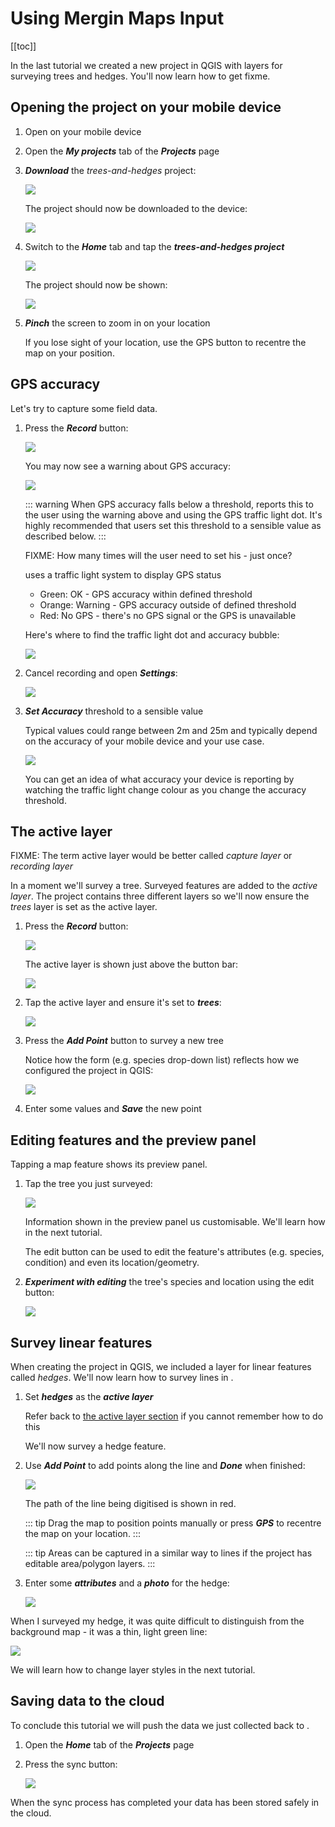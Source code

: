 # Using Mergin Maps Input

[[toc]]

In the last tutorial we created a new <MainPlatformName /> project in QGIS with layers for surveying trees and hedges. You'll now learn how to get fixme.


## Opening the project on your mobile device 

1. Open <MobileAppName /> on your mobile device
2. Open the ***My projects*** tab of the ***Projects*** page
3. ***Download*** the *trees-and-hedges* project:

	![](./merginmaps-mobile-download-my-project.jpg)

	The project should now be downloaded to the device:

	![](./merginmaps-mobile-project-downloading.jpg)

4. Switch to the ***Home*** tab and tap the ***trees-and-hedges project***

	![](./merginmaps-mobile-open-project.jpg)

	The project should now be shown:

	![](./merginmaps-mobile-project-opened.jpg)

5. ***Pinch*** the screen to zoom in on your location

	If you lose sight of your location, use the GPS button to recentre the map on your position.


## GPS accuracy

Let's try to capture some field data.

1. Press the ***Record*** button:

	![](./merginmaps-mobile-record-button.jpg)

	You may now see a warning about GPS accuracy:

	![](./merginmaps-mobile-gps-accuracy-warning.jpg)

	::: warning
	When GPS accuracy falls below a threshold, <MobileAppName /> reports this to the user using the warning above and using the GPS traffic light dot. It's highly recommended that users set this threshold to a sensible value as described below.
	:::

	FIXME: How many times will the user need to set his - just once?

	<MobileAppName /> uses a traffic light system to display GPS status

	* Green: OK - GPS accuracy within defined threshold
	* Orange: Warning - GPS accuracy outside of defined threshold
	* Red: No GPS - there's no GPS signal or the GPS is unavailable

	Here's where to find the traffic light dot and accuracy bubble:

	![](./merginmaps-mobile-accuracy-spot-and-bubble.jpg)

2. Cancel recording and open ***Settings***:

	![](./merginmaps-mobile-open-settings.jpg)

3. ***Set Accuracy*** threshold to a sensible value

	Typical values could range between 2m and 25m and typically depend on the accuracy of your mobile device and your use case.

	![](./merginmaps-mobile-setting-accuracy-threshold.jpg)

	You can get an idea of what accuracy your device is reporting by watching the traffic light change colour as you change the accuracy threshold.


## The active layer

FIXME: The term active layer would be better called *capture layer* or *recording layer*

In a moment we'll survey a tree. Surveyed features are added to the *active layer*. The project contains three different layers so we'll now ensure the *trees* layer is set as the active layer.

1. Press the ***Record*** button:

	![](./merginmaps-mobile-start-record.jpg)

	The active layer is shown just above the button bar:

	![](./merginmaps-mobile-active-layer.jpg)

2. Tap the active layer and ensure it's set to ***trees***:

	![](./merginmaps-mobile-active-layer-set-to-trees.jpg)

3. Press the ***Add Point*** button to survey a new tree

	Notice how the form (e.g. species drop-down list) reflects how we configured the project in QGIS:

	![](./merginmaps-mobile-forms-with-drop-down.jpg)

4. Enter some values and ***Save*** the new point


## Editing features and the preview panel

Tapping a map feature shows its preview panel.

1. Tap the tree you just surveyed:

	![](./merginmaps-mobile-default-preview-panel.jpg)

	Information shown in the preview panel us customisable. We'll learn how in the next tutorial.

	The edit button can be used to edit the feature's attributes (e.g. species, condition) and even its location/geometry.

2. ***Experiment with editing*** the tree's species and location using the edit button:

	 ![](./merginmaps-mobile-edit-button.jpg)


## Survey linear features

When creating the project in QGIS, we included a layer for linear features called *hedges*. We'll now learn how to survey lines in <MobileAppName />.

1. Set ***hedges*** as the ***active layer***

	Refer back to [the active layer section](#the-active-layer) if you cannot remember how to do this

	We'll now survey a hedge feature.

2. Use ***Add Point*** to add points along the line and ***Done*** when finished:

	![](./merginmaps-mobile-digitising-line.jpg)

	The path of the line being digitised is shown in red.

	::: tip
	Drag the map to position points manually or press ***GPS*** to recentre the map on your location.
	:::

	::: tip
	Areas can be captured in a similar way to lines if the project has editable area/polygon layers.
	:::

3. Enter some ***attributes*** and a ***photo*** for the hedge:

	![](./merginmaps-mobile-hedge-attributes-and-photo.jpg)

When I surveyed my hedge, it was quite difficult to distinguish from the background map - it was a thin, light green line: 

![](./merginmaps-mobile-poor-symbology.jpg)

We will learn how to change layer styles in the next tutorial.


## Saving data to the cloud

To conclude this tutorial we will push the data we just collected back to <MainPlatformName />.

1. Open the ***Home*** tab of the ***Projects*** page
2. Press the sync button:

	![](./merginmaps-mobile-sync-project.jpg)

When the sync process has completed your data has been stored safely in the cloud.
